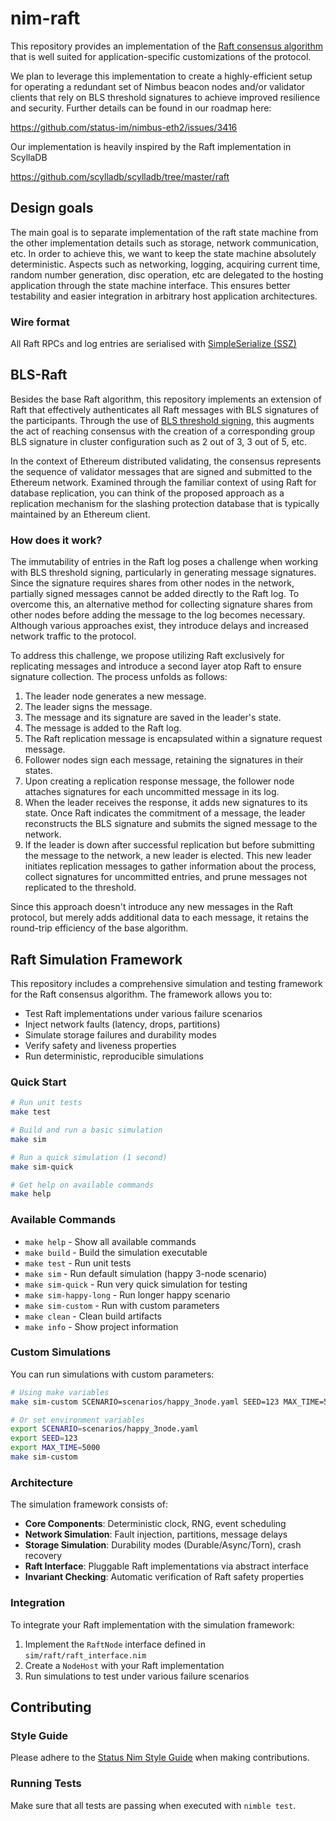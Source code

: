 # nim-raft

This repository provides an implementation of the [Raft consensus algorithm](https://raft.github.io/) that is well suited for application-specific customizations of the protocol.

We plan to leverage this implementation to create a highly-efficient setup for operating a redundant set of Nimbus beacon nodes and/or validator clients that rely on BLS threshold signatures to achieve improved resilience and security. Further details can be found in our roadmap here:

https://github.com/status-im/nimbus-eth2/issues/3416

Our implementation is heavily inspired by the Raft implementation in ScyllaDB 

https://github.com/scylladb/scylladb/tree/master/raft

## Design goals

The main goal is to separate implementation of the raft state machine from the other implementation details such as storage, network communication, etc.
In order to achieve this, we want to keep the state machine absolutely deterministic. Aspects such as networking, logging, acquiring current time, random number generation, disc operation, etc are delegated to the hosting application through the state machine interface. This ensures better testability and easier integration in arbitrary host application architectures.

### Wire format

All Raft RPCs and log entries are serialised with [SimpleSerialize (SSZ)](https://ethereum.github.io/consensus-specs/ssz/simple-serialize/)

## BLS-Raft

Besides the base Raft algorithm, this repository implements an extension of Raft that effectively authenticates all Raft messages with BLS signatures of the participants. Through the use of [BLS threshold signing](https://notes.status.im/BLS-Threshold-Signing#), this augments the act of reaching consensus with the creation of a corresponding group BLS signature in cluster configuration such as 2 out of 3, 3 out of 5, etc.

In the context of Ethereum distributed validating, the consensus represents the sequence of validator messages that are signed and submitted to the Ethereum network. Examined through the familiar context of using Raft for database replication, you can think of the proposed approach as a replication mechanism for the slashing protection database that is typically maintained by an Ethereum client.

### How does it work?

The immutability of entries in the Raft log poses a challenge when working with BLS threshold signing, particularly in generating message signatures.
Since the signature requires shares from other nodes in the network, partially signed messages cannot be added directly to the Raft log.
To overcome this, an alternative method for collecting signature shares from other nodes before adding the message to the log becomes necessary.
Although various approaches exist, they introduce delays and increased network traffic to the protocol.

To address this challenge, we propose utilizing Raft exclusively for replicating messages and introduce a second layer atop Raft to ensure signature collection. The process unfolds as follows:

1. The leader node generates a new message.
2. The leader signs the message.
3. The message and its signature are saved in the leader's state.
4. The message is added to the Raft log.
5. The Raft replication message is encapsulated within a signature request message.
6. Follower nodes sign each message, retaining the signatures in their states.
7. Upon creating a replication response message, the follower node attaches signatures for each uncommitted message in its log.
8. When the leader receives the response, it adds new signatures to its state. Once Raft indicates the commitment of a message, the leader reconstructs the BLS signature and submits the signed message to the network.
9. If the leader is down after successful replication but before submitting the message to the network, a new leader is elected. This new leader initiates replication
messages to gather information about the process, collect signatures for uncommitted entries, and prune messages not replicated to the threshold.

Since this approach doesn't introduce any new messages in the Raft protocol, but merely adds additional data to each message, it retains the round-trip efficiency of the base algorithm.

## Raft Simulation Framework

This repository includes a comprehensive simulation and testing framework for the Raft consensus algorithm. The framework allows you to:

- Test Raft implementations under various failure scenarios
- Inject network faults (latency, drops, partitions)
- Simulate storage failures and durability modes
- Verify safety and liveness properties
- Run deterministic, reproducible simulations

### Quick Start

```bash
# Run unit tests
make test

# Build and run a basic simulation
make sim

# Run a quick simulation (1 second)
make sim-quick

# Get help on available commands
make help
```

### Available Commands

- `make help` - Show all available commands
- `make build` - Build the simulation executable
- `make test` - Run unit tests
- `make sim` - Run default simulation (happy 3-node scenario)
- `make sim-quick` - Run very quick simulation for testing
- `make sim-happy-long` - Run longer happy scenario
- `make sim-custom` - Run with custom parameters
- `make clean` - Clean build artifacts
- `make info` - Show project information

### Custom Simulations

You can run simulations with custom parameters:

```bash
# Using make variables
make sim-custom SCENARIO=scenarios/happy_3node.yaml SEED=123 MAX_TIME=5000

# Or set environment variables
export SCENARIO=scenarios/happy_3node.yaml
export SEED=123
export MAX_TIME=5000
make sim-custom
```

### Architecture

The simulation framework consists of:

- **Core Components**: Deterministic clock, RNG, event scheduling
- **Network Simulation**: Fault injection, partitions, message delays
- **Storage Simulation**: Durability modes (Durable/Async/Torn), crash recovery
- **Raft Interface**: Pluggable Raft implementations via abstract interface
- **Invariant Checking**: Automatic verification of Raft safety properties

### Integration

To integrate your Raft implementation with the simulation framework:

1. Implement the `RaftNode` interface defined in `sim/raft/raft_interface.nim`
2. Create a `NodeHost` with your Raft implementation
3. Run simulations to test under various failure scenarios


## Contributing

### Style Guide

Please adhere to the [Status Nim Style Guide](https://status-im.github.io/nim-style-guide/) when making contributions.

### Running Tests

Make sure that all tests are passing when executed with `nimble test`.
